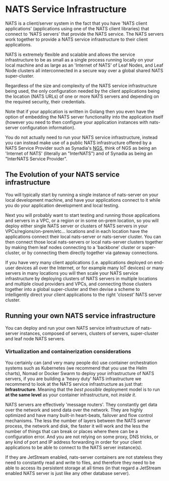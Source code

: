 # NATS Service Infrastructure

NATS is a client/server system in the fact that you have 'NATS client applications' (applications using one of the NATS client libraries) that connect to 'NATS servers' that provide the NATS service. The NATS servers work together to provide a NATS service infrastructure to their client applications.

NATS is extremely flexible and scalable and allows the service infrastructure to be as small as a single process running locally on your local machine and as large as an 'Internet of NATS' of Leaf Nodes, and Leaf Node clusters all interconnected in a secure way over a global shared NATS super-cluster.  

Regardless of the size and complexity of the NATS service infrastructure being used, the only configuration needed by the client applications being the location (NATS URLs) of one or more NATS servers and depending on the required security, their credentials.

Note that if your application is written in Golang then you even have the option of embedding the NATS server functionality into the application itself (however you need to then configure your application instances with nats-server configuration information).

You do not actually need to run your NATS service infrastructure, instead you can instead make use of a public NATS infrastructure offered by a NATS Service Provider such as Synadia's [NGS](https://synadia.com/ngs/), think of NGS as being an 'Internet of NATS' (literally an "InterNATS") and of Synadia as being an "InterNATS Service Provider".

## The Evolution of your NATS service infrastructure

You will typically start by running a single instance of nats-server on your local development machine, and have your applications connect to it while you do your application development and local testing.

Next you will probably want to start testing and running those applications and servers in a VPC, or a region or in some on-prem location, so you will deploy either single NATS server or clusters of NATS servers in your VPCs/regions/on-prem/etc... locations and in each location have the applications connect their local nats-server or nats-server cluster. You can then connect those local nats-servers or local nats-server clusters together by making them leaf nodes connecting to a 'backbone' cluster or super-cluster, or by connecting them directly together via gateway connections.

If you have very many client applications (i.e. applications deployed on end-user devices all over the Internet, or for example many IoT devices) or many servers in many locations you will then scale your NATS service infrastructure by deploying clusters of NATS servers in multiple locations and multiple cloud providers and VPCs, and connecting those clusters together into a global super-cluster and then devise a scheme to intelligently direct your client applications to the right 'closest' NATS server cluster.
 
## Running your own NATS service infrastructure

You can deploy and run your own NATS service infrastructure of nats-server instances, composed of servers, clusters of servers, super-cluster and leaf node NATS servers.

### Virtualization and containerization considerations

You certainly can (and very many people do) use container orchestration systems such as Kubernetes (we recommend that you use the Helm charts), Nomad or Docker Swarm to deploy your infrastructure of NATS servers, if you are building a 'heavy duty' NATS infrastructure we recommend to look at the NATS service infrastructure as just that: **Infrastructure**. Meaning that the _best_ _possible_ deployment model is to run **at the same level** as your container infrastructure, not _inside it_.

NATS servers are effectively 'message routers'. They constantly get data over the network and send data over the network. They are highly optimized and have many built-in heart-beats, failover and flow control mechanisms. The less the number of layers between the NATS server process, the network and disk, the faster it will work and the less the number of things that can break or places where there can be a configuration error. And you are not relying on some proxy, DNS tricks, or any kind of port and IP address forwarding in order for your client applications to be able to connect to the NATS server instance(s).

If they are JetStream enabled, nats-server containers are not stateless they need to constantly read and write to files, and therefore they need to be able to access its persistent storage at all times (in that regard a JetStream enabled NATS server is just like any other database server).
